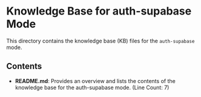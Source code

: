 # Knowledge Base for auth-supabase Mode

This directory contains the knowledge base (KB) files for the `auth-supabase` mode.

## Contents

*   **README.md**: Provides an overview and lists the contents of the knowledge base for the auth-supabase mode. (Line Count: 7)
